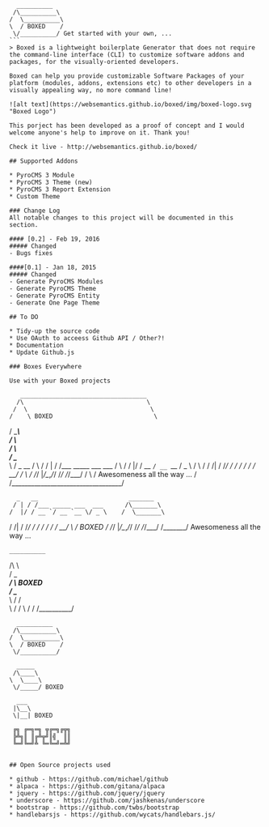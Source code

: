 ```
  __________       
 /\__________\
/  \__________\
\  / BOXED    /        
 \/__________/ Get started with your own, ...
```                                                                                                       > Boxed is a lightweight boilerplate Generator that does not require the command-line interface (CLI) to customize software addons and packages, for the visually-oriented developers.

Boxed can help you provide customizable Software Packages of your platform (modules, addons, extensions etc) to other developers in a visually appealing way, no more command line!

![alt text](https://websemantics.github.io/boxed/img/boxed-logo.svg "Boxed Logo")

This porject has been developed as a proof of concept and I would welcome anyone's help to improve on it. Thank you!

Check it live - http://websemantics.github.io/boxed/

## Supported Addons

* PyroCMS 3 Module
* PyroCMS 3 Theme (new)
* PyroCMS 3 Report Extension
* Custom Theme

### Change Log
All notable changes to this project will be documented in this section.

#### [0.2] - Feb 19, 2016
##### Changed
- Bugs fixes

####[0.1] - Jan 18, 2015
##### Changed
- Generate PyroCMS Modules
- Generate PyroCMS Theme
- Generate PyroCMS Entity
- Generate One Page Theme

## To DO

* Tidy-up the source code
* Use OAuth to acceess Github API / Other?!
* Documentation
* Update Github.js

### Boxes Everywhere

Use with your Boxed projects

```
       ___________________________________       
      /\                                  \     
     /  \                                  \     
    /    \ BOXED                            \     
   /      \__________________________________\     
  /        \                                  \
 /          \                                  \
/            \__________________________________\
\            /   _   __                         /
 \          /   / | / /___ _____ ___  ___      /
  \        /   /  |/ / __ `/ __ `__ \/ _ \    /
   \      /   / /|  / /_/ / / / / / /  __/   /
    \    /   /_/ |_/\__,_/_/ /_/ /_/\___/   /
     \  /   Awesomeness all the way ...    /
      \/__________________________________/

      _   __                         _______
     / | / /___ _____ ___  ___      /\_______\    
    /  |/ / __ `/ __ `__ \/ _ \    /  \_______\
   / /|  / /_/ / / / / / /  __/    \  / BOXED /
  /_/ |_/\__,_/_/ /_/ /_/\___/      \/_______/
  Awesomeness all the way ...                          

    __________       
   /\          \     
  /  \__________\
 /    \  BOXED   \
/      \__________\
\      /          /        
 \    /          /
  \  /          /
   \/__________/

      __________       
     /\__________\
    /  \__________\
    \  / BOXED    /        
     \/__________/

      _____       
     /\____\
    \  \____\
     \/_____/ BOXED

      ___
     |\__\
     \|__| BOXED

     ╔╗ ╔═╗═╗ ╦╔═╗╔╦╗
     ╠╩╗║ ║╔╩╦╝║╣  ║║
     ╚═╝╚═╝╩ ╚═╚═╝═╩╝





  ```

## Open Source projects used

* github - https://github.com/michael/github
* alpaca - https://github.com/gitana/alpaca
* jquery - https://github.com/jquery/jquery
* underscore - https://github.com/jashkenas/underscore
* bootstrap - https://github.com/twbs/bootstrap
* handlebarsjs - https://github.com/wycats/handlebars.js/
